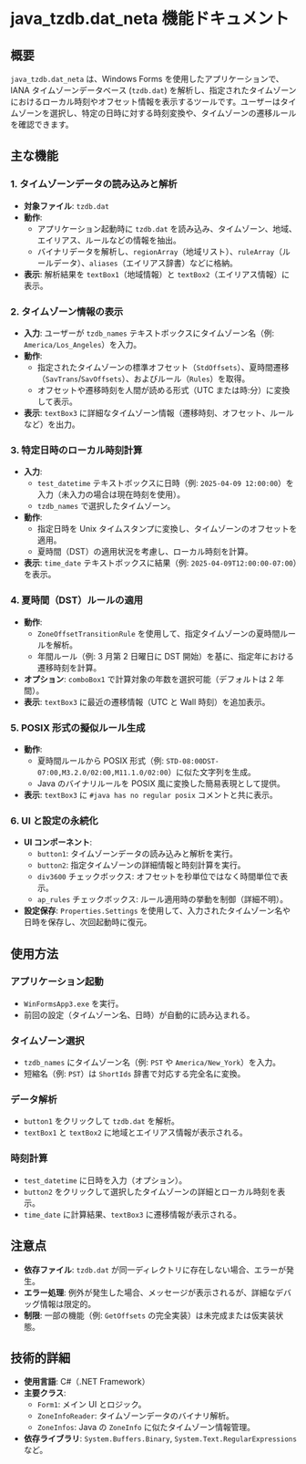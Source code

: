 # java_tzdb.dat_neta 機能ドキュメント

## 概要
`java_tzdb.dat_neta` は、Windows Forms を使用したアプリケーションで、IANA タイムゾーンデータベース (`tzdb.dat`) を解析し、指定されたタイムゾーンにおけるローカル時刻やオフセット情報を表示するツールです。ユーザーはタイムゾーンを選択し、特定の日時に対する時刻変換や、タイムゾーンの遷移ルールを確認できます。

## 主な機能

### 1. タイムゾーンデータの読み込みと解析
- **対象ファイル**: `tzdb.dat`
- **動作**:  
  - アプリケーション起動時に `tzdb.dat` を読み込み、タイムゾーン、地域、エイリアス、ルールなどの情報を抽出。
  - バイナリデータを解析し、`regionArray`（地域リスト）、`ruleArray`（ルールデータ）、`aliases`（エイリアス辞書）などに格納。
- **表示**: 解析結果を `textBox1`（地域情報）と `textBox2`（エイリアス情報）に表示。

### 2. タイムゾーン情報の表示
- **入力**: ユーザーが `tzdb_names` テキストボックスにタイムゾーン名（例: `America/Los_Angeles`）を入力。
- **動作**:  
  - 指定されたタイムゾーンの標準オフセット（`StdOffsets`）、夏時間遷移（`SavTrans`/`SavOffsets`）、およびルール（`Rules`）を取得。
  - オフセットや遷移時刻を人間が読める形式（UTC または時:分）に変換して表示。
- **表示**: `textBox3` に詳細なタイムゾーン情報（遷移時刻、オフセット、ルールなど）を出力。

### 3. 特定日時のローカル時刻計算
- **入力**:  
  - `test_datetime` テキストボックスに日時（例: `2025-04-09 12:00:00`）を入力（未入力の場合は現在時刻を使用）。
  - `tzdb_names` で選択したタイムゾーン。
- **動作**:  
  - 指定日時を Unix タイムスタンプに変換し、タイムゾーンのオフセットを適用。
  - 夏時間（DST）の適用状況を考慮し、ローカル時刻を計算。
- **表示**: `time_date` テキストボックスに結果（例: `2025-04-09T12:00:00-07:00`）を表示。

### 4. 夏時間（DST）ルールの適用
- **動作**:  
  - `ZoneOffsetTransitionRule` を使用して、指定タイムゾーンの夏時間ルールを解析。
  - 年間ルール（例: 3 月第 2 日曜日に DST 開始）を基に、指定年における遷移時刻を計算。
- **オプション**: `comboBox1` で計算対象の年数を選択可能（デフォルトは 2 年間）。
- **表示**: `textBox3` に最近の遷移情報（UTC と Wall 時刻）を追加表示。

### 5. POSIX 形式の擬似ルール生成
- **動作**:  
  - 夏時間ルールから POSIX 形式（例: `STD-08:00DST-07:00,M3.2.0/02:00,M11.1.0/02:00`）に似た文字列を生成。
  - Java のバイナリルールを POSIX 風に変換した簡易表現として提供。
- **表示**: `textBox3` に `#java has no regular posix` コメントと共に表示。

### 6. UI と設定の永続化
- **UI コンポーネント**:  
  - `button1`: タイムゾーンデータの読み込みと解析を実行。
  - `button2`: 指定タイムゾーンの詳細情報と時刻計算を実行。
  - `div3600` チェックボックス: オフセットを秒単位ではなく時間単位で表示。
  - `ap_rules` チェックボックス: ルール適用時の挙動を制御（詳細不明）。
- **設定保存**: `Properties.Settings` を使用して、入力されたタイムゾーン名や日時を保存し、次回起動時に復元。

## 使用方法

### アプリケーション起動
- `WinFormsApp3.exe` を実行。
- 前回の設定（タイムゾーン名、日時）が自動的に読み込まれる。

### タイムゾーン選択
- `tzdb_names` にタイムゾーン名（例: `PST` や `America/New_York`）を入力。
- 短縮名（例: `PST`）は `ShortIds` 辞書で対応する完全名に変換。

### データ解析
- `button1` をクリックして `tzdb.dat` を解析。
- `textBox1` と `textBox2` に地域とエイリアス情報が表示される。

### 時刻計算
- `test_datetime` に日時を入力（オプション）。
- `button2` をクリックして選択したタイムゾーンの詳細とローカル時刻を表示。
- `time_date` に計算結果、`textBox3` に遷移情報が表示される。

## 注意点
- **依存ファイル**: `tzdb.dat` が同一ディレクトリに存在しない場合、エラーが発生。
- **エラー処理**: 例外が発生した場合、メッセージが表示されるが、詳細なデバッグ情報は限定的。
- **制限**: 一部の機能（例: `GetOffsets` の完全実装）は未完成または仮実装状態。

## 技術的詳細
- **使用言語**: C#（.NET Framework）
- **主要クラス**:  
  - `Form1`: メイン UI とロジック。
  - `ZoneInfoReader`: タイムゾーンデータのバイナリ解析。
  - `ZoneInfos`: Java の `ZoneInfo` に似たタイムゾーン情報管理。
- **依存ライブラリ**: `System.Buffers.Binary`, `System.Text.RegularExpressions` など。